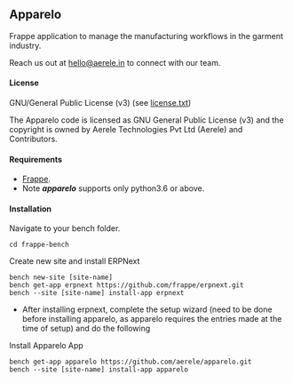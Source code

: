 ## Apparelo

Frappe application to manage the manufacturing workflows in the garment industry.

Reach us out at hello@aerele.in to connect with our team.

#### License

GNU/General Public License (v3) (see [license.txt](license.txt))

The Apparelo code is licensed as GNU General Public License (v3) and the copyright is owned by Aerele Technologies Pvt Ltd (Aerele) and Contributors.

#### Requirements
- [Frappe](https://frappe.io/docs).
- Note ***apparelo*** supports only python3.6 or above.

#### Installation
Navigate to your bench folder.
```
cd frappe-bench
```
Create new site and install ERPNext
```
bench new-site [site-name]
bench get-app erpnext https://github.com/frappe/erpnext.git
bench --site [site-name] install-app erpnext
```

- After installing erpnext, complete the setup wizard (need to be done before installing apparelo, as apparelo requires the entries made at the time of setup) and do the following

Install Apparelo App
```
bench get-app apparelo https://github.com/aerele/apparelo.git
bench --site [site-name] install-app apparelo
```
